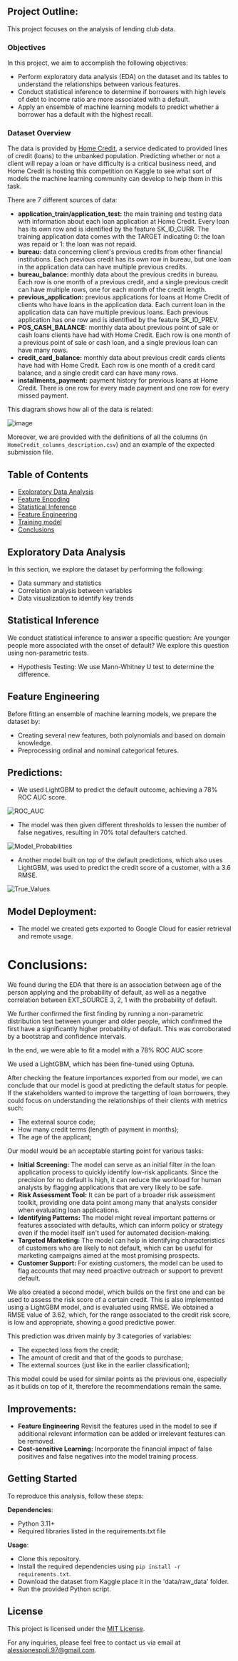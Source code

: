 ## Project Outline:

This project focuses on the analysis of lending club  data.

### Objectives

In this project, we aim to accomplish the following objectives:

- Perform exploratory data analysis (EDA) on the dataset and its tables to understand the relationships between various features.
- Conduct statistical inference to determine if borrowers with high levels of debt to income ratio are more associated with a default.
- Apply an ensemble of machine learning models to predict whether a borrower has a default with the highest recall.

### Dataset Overview

The data is provided by [Home Credit](http://www.homecredit.net/about-us.aspx), a service dedicated to provided lines of credit (loans) to the unbanked population. Predicting whether or not a client will repay a loan or have difficulty is a critical business need, and Home Credit is hosting this competition on Kaggle to see what sort of models the machine learning community can develop to help them in this task.

There are 7 different sources of data:

- **application_train/application_test:** the main training and testing data with information about each loan application at Home Credit. Every loan has its own row and is identified by the feature SK_ID_CURR. The training application data comes with the TARGET indicating 0: the loan was repaid or 1: the loan was not repaid.
- **bureau:** data concerning client's previous credits from other financial institutions. Each previous credit has its own row in bureau, but one loan in the application data can have multiple previous credits.
- **bureau_balance:** monthly data about the previous credits in bureau. Each row is one month of a previous credit, and a single previous credit can have multiple rows, one for each month of the credit length.
- **previous_application:** previous applications for loans at Home Credit of clients who have loans in the application data. Each current loan in the application data can have multiple previous loans. Each previous application has one row and is identified by the feature SK_ID_PREV.
- **POS_CASH_BALANCE:** monthly data about previous point of sale or cash loans clients have had with Home Credit. Each row is one month of a previous point of sale or cash loan, and a single previous loan can have many rows.
- **credit_card_balance:** monthly data about previous credit cards clients have had with Home Credit. Each row is one month of a credit card balance, and a single credit card can have many rows.
- **installments_payment:** payment history for previous loans at Home Credit. There is one row for every made payment and one row for every missed payment.

This diagram shows how all of the data is related:


![image](https://storage.googleapis.com/kaggle-media/competitions/home-credit/home_credit.png)

Moreover, we are provided with the definitions of all the columns (in `HomeCredit_columns_description.csv`) and an example of the expected submission file. 


## Table of Contents

- [Exploratory Data Analysis](#Exploratory-Data-Analysis)
- [Feature Encoding](#Featuer-Encoding)
- [Statistical Inference](#Statistical-Inference)
- [Feature Engineering](#Featuer-Engineering)
- [Training model](#Training-Model)
- [Conclusions](#conclusions)

## Exploratory Data Analysis

In this section, we explore the dataset by performing the following:

- Data summary and statistics
- Correlation analysis between variables
- Data visualization to identify key trends

## Statistical Inference

We conduct statistical inference to answer a specific question: Are younger people more associated with the onset of default? We explore this question using non-parametric tests.

- Hypothesis Testing: We use Mann-Whitney U test to determine the difference.

## Feature Engineering

Before fitting an ensemble of machine learning models, we prepare the dataset by:

- Creating several new features, both polynomials and based on domain knowledge.
- Preprocessing ordinal and nominal categorical fetures.

## Predictions:

- We used LightGBM to predict the default outcome, achieving a 78% ROC AUC score.

![ROC_AUC](./images/roc_auc.png)

- The model was then given different thresholds to lessen the number of false negatives, resulting in 70% total defaulters catched.

![Model_Probabilities](./images/model_threshold.png)

- Another model built on top of the default predictions, which also uses LightGBM, was used to predict the credit score of a customer, with a 3.6 RMSE.

![True_Values](./images/regression_credit_score.png)

## Model Deployment:

- The model we created gets exported to Google Cloud for easier retrieval and remote usage.

# Conclusions:

We found during the EDA that there is an association between age of the person applying and the probability of default, as well as a negative correlation between EXT_SOURCE 3, 2, 1 with the probability of default.

We further confirmed the first finding by running a non-parametric distribution test between younger and older people, which confirmed the first have a significantly higher probability of default. This was corroborated by a bootstrap and confidence intervals.

In the end, we were able to fit a model with a 78% ROC AUC score 

We used a LightGBM, which has been fine-tuned using Optuna. 

After checking the feature importances exported from our model, we can conclude that our model is good at predicting the default status for people. If the stakeholders wanted to improve the targetting of loan borrowers, they could focus on understanding the relationships of their clients with metrics such:

- The external source code;
- How many credit terms (length of payment in months);
- The age of the applicant;

Our model would be an acceptable starting point for various tasks:

- **Initial Screening:** The model can serve as an initial filter in the loan application process to quickly identify low-risk applicants. Since the precision for no default is high, it can reduce the workload for human analysts by flagging applications that are very likely to be safe.
- **Risk Assessment Tool:** It can be part of a broader risk assessment toolkit, providing one data point among many that analysts consider when evaluating loan applications.
- **Identifying Patterns:** The model might reveal important patterns or features associated with defaults, which can inform policy or strategy even if the model itself isn't used for automated decision-making.
- **Targeted Marketing:** The model can help in identifying characteristics of customers who are likely to not default, which can be useful for marketing campaigns aimed at the most promising prospects.
- **Customer Support:** For existing customers, the model can be used to flag accounts that may need proactive outreach or support to prevent default.

We also created a second model, which builds on the first one and can be used to assess the risk score of a certain credit. This is also implemented using a LightGBM model, and is evaluated using RMSE. We obtained a RMSE value of 3.62, which, for the range associated to the credit risk score, is low and appropriate, showing a good predictive power.

This prediction was driven mainly by 3 categories of variables:

- The expected loss from the credit;
- The amount of credit and that of the goods to purchase;
- The external sources (just like in the earlier classification);

This model could be used for similar points as the previous one, especially as it builds on top of it, therefore the recommendations remain the same.

## Improvements:

- **Feature Engineering** Revisit the features used in the model to see if additional relevant information can be added or irrelevant features can be removed.
- **Cost-sensitive Learning:** Incorporate the financial impact of false positives and false negatives into the model training process.

## Getting Started

To reproduce this analysis, follow these steps:

**Dependencies**:
- Python 3.11+  
- Required libraries listed in the requirements.txt file

**Usage**:
- Clone this repository.
- Install the required dependencies using `pip install -r requirements.txt`.
- Download the dataset from Kaggle place it in the 'data/raw_data' folder.
- Run the provided Python script.

## License

This project is licensed under the [MIT License](LICENSE).

For any inquiries, please feel free to contact us via email at [alessionespoli.97@gmail.com](mailto:alessionespoli.97@gmail.com).

